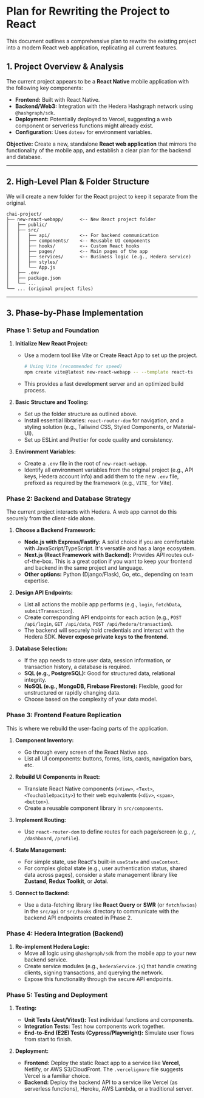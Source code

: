 # Plan for Rewriting the Project to React

This document outlines a comprehensive plan to rewrite the existing project into a modern React web application, replicating all current features.

## 1. Project Overview & Analysis

The current project appears to be a **React Native** mobile application with the following key components:

*   **Frontend:** Built with React Native.
*   **Backend/Web3:** Integration with the Hedera Hashgraph network using `@hashgraph/sdk`.
*   **Deployment:** Potentially deployed to Vercel, suggesting a web component or serverless functions might already exist.
*   **Configuration:** Uses `dotenv` for environment variables.

**Objective:** Create a new, standalone **React web application** that mirrors the functionality of the mobile app, and establish a clear plan for the backend and database.

---

## 2. High-Level Plan & Folder Structure

We will create a new folder for the React project to keep it separate from the original.

```
chai-project/
├── new-react-webapp/      <-- New React project folder
│   ├── public/
│   ├── src/
│   │   ├── api/           <-- For backend communication
│   │   ├── components/    <-- Reusable UI components
│   │   ├── hooks/         <-- Custom React hooks
│   │   ├── pages/         <-- Main pages of the app
│   │   ├── services/      <-- Business logic (e.g., Hedera service)
│   │   ├── styles/
│   │   └── App.js
│   ├── .env
│   ├── package.json
│   └── ...
└── ... (original project files)
```

---

## 3. Phase-by-Phase Implementation

### Phase 1: Setup and Foundation

1.  **Initialize New React Project:**
    *   Use a modern tool like Vite or Create React App to set up the project.
        ```bash
        # Using Vite (recommended for speed)
        npm create vite@latest new-react-webapp -- --template react-ts
        ```
    *   This provides a fast development server and an optimized build process.

2.  **Basic Structure and Tooling:**
    *   Set up the folder structure as outlined above.
    *   Install essential libraries: `react-router-dom` for navigation, and a styling solution (e.g., Tailwind CSS, Styled Components, or Material-UI).
    *   Set up ESLint and Prettier for code quality and consistency.

3.  **Environment Variables:**
    *   Create a `.env` file in the root of `new-react-webapp`.
    *   Identify all environment variables from the original project (e.g., API keys, Hedera account info) and add them to the new `.env` file, prefixed as required by the framework (e.g., `VITE_` for Vite).

### Phase 2: Backend and Database Strategy

The current project interacts with Hedera. A web app cannot do this securely from the client-side alone.

1.  **Choose a Backend Framework:**
    *   **Node.js with Express/Fastify:** A solid choice if you are comfortable with JavaScript/TypeScript. It's versatile and has a large ecosystem.
    *   **Next.js (React Framework with Backend):** Provides API routes out-of-the-box. This is a great option if you want to keep your frontend and backend in the same project and language.
    *   **Other options:** Python (Django/Flask), Go, etc., depending on team expertise.

2.  **Design API Endpoints:**
    *   List all actions the mobile app performs (e.g., `login`, `fetchData`, `submitTransaction`).
    *   Create corresponding API endpoints for each action (e.g., `POST /api/login`, `GET /api/data`, `POST /api/hedera/transaction`).
    *   The backend will securely hold credentials and interact with the Hedera SDK. **Never expose private keys to the frontend.**

3.  **Database Selection:**
    *   If the app needs to store user data, session information, or transaction history, a database is required.
    *   **SQL (e.g., PostgreSQL):** Good for structured data, relational integrity.
    *   **NoSQL (e.g., MongoDB, Firebase Firestore):** Flexible, good for unstructured or rapidly changing data.
    *   Choose based on the complexity of your data model.

### Phase 3: Frontend Feature Replication

This is where we rebuild the user-facing parts of the application.

1.  **Component Inventory:**
    *   Go through every screen of the React Native app.
    *   List all UI components: buttons, forms, lists, cards, navigation bars, etc.

2.  **Rebuild UI Components in React:**
    *   Translate React Native components (`<View>`, `<Text>`, `<TouchableOpacity>`) to their web equivalents (`<div>`, `<span>`, `<button>`).
    *   Create a reusable component library in `src/components`.

3.  **Implement Routing:**
    *   Use `react-router-dom` to define routes for each page/screen (e.g., `/`, `/dashboard`, `/profile`).

4.  **State Management:**
    *   For simple state, use React's built-in `useState` and `useContext`.
    *   For complex global state (e.g., user authentication status, shared data across pages), consider a state management library like **Zustand**, **Redux Toolkit**, or **Jotai**.

5.  **Connect to Backend:**
    *   Use a data-fetching library like **React Query** or **SWR** (or `fetch`/`axios`) in the `src/api` or `src/hooks` directory to communicate with the backend API endpoints created in Phase 2.

### Phase 4: Hedera Integration (Backend)

1.  **Re-implement Hedera Logic:**
    *   Move all logic using `@hashgraph/sdk` from the mobile app to your new backend service.
    *   Create service modules (e.g., `hederaService.js`) that handle creating clients, signing transactions, and querying the network.
    *   Expose this functionality through the secure API endpoints.

### Phase 5: Testing and Deployment

1.  **Testing:**
    *   **Unit Tests (Jest/Vitest):** Test individual functions and components.
    *   **Integration Tests:** Test how components work together.
    *   **End-to-End (E2E) Tests (Cypress/Playwright):** Simulate user flows from start to finish.

2.  **Deployment:**
    *   **Frontend:** Deploy the static React app to a service like **Vercel**, Netlify, or AWS S3/CloudFront. The `.vercelignore` file suggests Vercel is a familiar choice.
    *   **Backend:** Deploy the backend API to a service like Vercel (as serverless functions), Heroku, AWS Lambda, or a traditional server.
